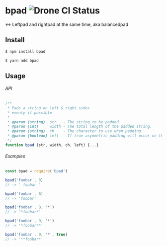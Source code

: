 # bpad ![Drone CI Status](https://drone.stobbs.xyz/api/badges/jamesford/bpad/status.svg)

↔️ Leftpad and rightpad at the same time, aka balancedpad

## Install

```bash
$ npm install bpad
```

```bash
$ yarn add bpad
```

## Usage

###### API

```js
/**
 * Pads a string on left & right sides
 * evenly if possible
 *
 * @param {string}  str   - The string to be padded.
 * @param {int}     width - The total length of the padded string.
 * @param {string}  ch    - The character to use when padding.
 * @param {boolean} left  - If true asymmetric padding will occur on the left.
 */
function bpad (str, width, ch, left) {...}
```

###### Examples

```js
const bpad = require('bpad')

bpad('foobar', 8)
// -> ' foobar '

bpad('foobar', 6)
// -> 'foobar'

bpad('foobar', 8, '*')
// -> '*foobar*'

bpad('foobar', 9, '*')
// -> '*foobar**'

bpad('foobar', 9, '*', true)
// -> '**foobar*'
```
